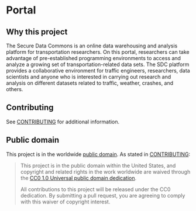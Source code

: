 # Portal

## Why this project
The Secure Data Commons is an online data warehousing and analysis platform for transportation researchers. On this portal, researchers can take advantage of pre-established programming environments to access and analyze a growing set of transportation-related data sets. The SDC platform provides a collaborative environment for traffic engineers, researchers, data scientists and anyone who is interested in carrying out research and analysis on different datasets related to traffic, weather, crashes, and others.

## Contributing
See [CONTRIBUTING](CONTRIBUTING.md) for additional information.

## Public domain
This project is in the worldwide [public domain](LICENSE.md). As stated in [CONTRIBUTING](CONTRIBUTING.md):

> This project is in the public domain within the United States, and copyright and related rights in the work worldwide are waived through the [CC0 1.0 Universal public domain dedication](https://creativecommons.org/publicdomain/zero/1.0/).
>
> All contributions to this project will be released under the CC0 dedication. By submitting a pull request, you are agreeing to comply with this waiver of copyright interest.
